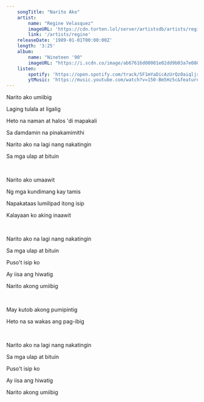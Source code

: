 ```yaml
---
    songTitle: "Narito Ako"
    artist: 
        name: "Regine Velasquez"
        imageURL: 'https://cdn.torten.lol/server/artistsdb/artists/regine.png'
        link: '/artists/regine'
    releaseDate: '1989-01-01T00:00:00Z'
    length: '3:25'
    album:
        name: "Nineteen '90"
        imageURL: "https://i.scdn.co/image/ab67616d00001e02dd9b03a7e08689dca3da1e7c"
    listen:
        spotify: 'https://open.spotify.com/track/5F1mYaDicAzUrQz0aiqljr'
        ytMusic: 'https://music.youtube.com/watch?v=150-Bm5Hz5c&feature=gws_kp_track'
---
```

<p>Narito ako umiibig</p>
<p>Laging tulala at ligalig</p>
<p>Heto na naman at halos 'di mapakali</p>
<p>Sa damdamin na pinakamimithi</p>
<p>Narito ako na lagi nang nakatingin</p>
<p>Sa mga ulap at bituin</p>
<br>
<p>Narito ako umaawit</p>
<p>Ng mga kundimang kay tamis</p>
<p>Napakataas lumilipad itong isip</p>
<p>Kalayaan ko aking inaawit</p>
<br>
<p>Narito ako na lagi nang nakatingin</p>
<p>Sa mga ulap at bituin</p>
<p>Puso't isip ko</p>
<p>Ay iisa ang hiwatig</p>
<p>Narito akong umiibig</p>
<br>
<p>May kutob akong pumipintig</p>
<p>Heto na sa wakas ang pag-ibig</p>
<br>
<p>Narito ako na lagi nang nakatingin</p>
<p>Sa mga ulap at bituin</p>
<p>Puso't isip ko</p>
<p>Ay iisa ang hiwatig</p>
<p>Narito akong umiibig</p>
